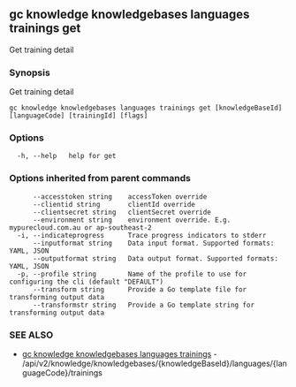 ## gc knowledge knowledgebases languages trainings get

Get training detail

### Synopsis

Get training detail

```
gc knowledge knowledgebases languages trainings get [knowledgeBaseId] [languageCode] [trainingId] [flags]
```

### Options

```
  -h, --help   help for get
```

### Options inherited from parent commands

```
      --accesstoken string    accessToken override
      --clientid string       clientId override
      --clientsecret string   clientSecret override
      --environment string    environment override. E.g. mypurecloud.com.au or ap-southeast-2
  -i, --indicateprogress      Trace progress indicators to stderr
      --inputformat string    Data input format. Supported formats: YAML, JSON
      --outputformat string   Data output format. Supported formats: YAML, JSON
  -p, --profile string        Name of the profile to use for configuring the cli (default "DEFAULT")
      --transform string      Provide a Go template file for transforming output data
      --transformstr string   Provide a Go template string for transforming output data
```

### SEE ALSO

* [gc knowledge knowledgebases languages trainings](gc_knowledge_knowledgebases_languages_trainings.html)	 - /api/v2/knowledge/knowledgebases/{knowledgeBaseId}/languages/{languageCode}/trainings


